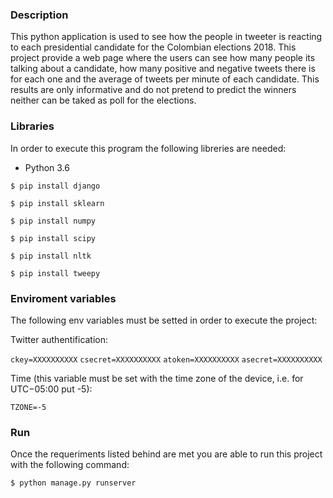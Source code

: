 ﻿### Description

This python application is used to see how the people in tweeter is reacting to each presidential candidate for the Colombian elections 2018.
This project provide a web page where the users can see how many people its talking about a candidate, how many positive and negative tweets there is for each one and the average of tweets per minute of each candidate.
This results are only informative and do not pretend to predict the winners neither can be taked as poll for the elections.

### Libraries

In order to execute this program the following libreries are needed:

- Python 3.6

`$ pip install django`

`$ pip install sklearn`

`$ pip install numpy`

`$ pip install scipy`

`$ pip install nltk`

`$ pip install tweepy`

### Enviroment variables
The following env variables must be setted in order to execute the project:

Twitter authentification:

`ckey=XXXXXXXXXX` 
`csecret=XXXXXXXXXX`
`atoken=XXXXXXXXXX`
`asecret=XXXXXXXXXX`

Time (this variable must be set with the time zone of the device, i.e. for UTC−05:00 put -5):

`TZONE=-5`


### Run
Once the requeriments listed behind are met you are able to run this project with the following command:

`$ python manage.py runserver`